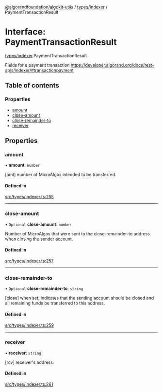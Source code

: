 [@algorandfoundation/algokit-utils](../index.md) / [types/indexer](../modules/types_indexer.md) / PaymentTransactionResult

# Interface: PaymentTransactionResult

[types/indexer](../modules/types_indexer.md).PaymentTransactionResult

Fields for a payment transaction https://developer.algorand.org/docs/rest-apis/indexer/#transactionpayment

## Table of contents

### Properties

- [amount](types_indexer.PaymentTransactionResult.md#amount)
- [close-amount](types_indexer.PaymentTransactionResult.md#close-amount)
- [close-remainder-to](types_indexer.PaymentTransactionResult.md#close-remainder-to)
- [receiver](types_indexer.PaymentTransactionResult.md#receiver)

## Properties

### amount

• **amount**: `number`

[amt] number of MicroAlgos intended to be transferred.

#### Defined in

[src/types/indexer.ts:255](https://github.com/algorandfoundation/algokit-utils-ts/blob/main/src/types/indexer.ts#L255)

___

### close-amount

• `Optional` **close-amount**: `number`

Number of MicroAlgos that were sent to the close-remainder-to address when closing the sender account.

#### Defined in

[src/types/indexer.ts:257](https://github.com/algorandfoundation/algokit-utils-ts/blob/main/src/types/indexer.ts#L257)

___

### close-remainder-to

• `Optional` **close-remainder-to**: `string`

[close] when set, indicates that the sending account should be closed and all remaining funds be transferred to this address.

#### Defined in

[src/types/indexer.ts:259](https://github.com/algorandfoundation/algokit-utils-ts/blob/main/src/types/indexer.ts#L259)

___

### receiver

• **receiver**: `string`

[rcv] receiver's address.

#### Defined in

[src/types/indexer.ts:261](https://github.com/algorandfoundation/algokit-utils-ts/blob/main/src/types/indexer.ts#L261)
